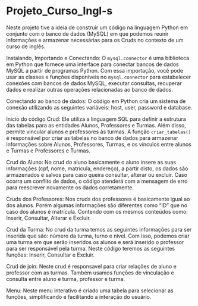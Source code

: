 # Projeto_Curso_Ingl-s
Neste projeto tive a ideia de construir um código na
linguagem Python em conjunto com o banco de dados (MySQL) em que
podemos reunir informações e armazenar necessárias para os Cruds no
contexto de um curso de inglês.

Instalando, Importando e Conectando: O `mysql.connector` é uma biblioteca
em Python que fornece uma interface para conectar bancos de dados MySQL
a partir de programas Python. Com essa importação, você pode usar as classes
e funções disponíveis no `mysql.connector` para estabelecer conexões com
bancos de dados MySQL, executar consultas, recuperar dados e realizar outras
operações relacionadas ao banco de dados.

Conectando ao banco de dados: O código em Python cria um sistema de
conexão utilizando as seguintes variáveis: host, user, password e database. 

Inicio do código Crud: Ele utiliza a linguagem SQL para definir a estrutura das
tabelas para as entidades Alunos, Professores e Turmas. Além disso, permite
vincular alunos e professores às turmas. A função `criar_tabelas()` é
responsável por criar as tabelas no banco de dados para armazenar
informações sobre Alunos, Professores, Turmas, e os vínculos entre alunos e
Turmas e Professores e Turmas.

Crud do Aluno: No crud do aluno basicamente o aluno insere as suas
informações (cpf, nome, matrícula, endereço), a partir disto, os dados são
armazenados e salvos para caso queira consultar, alterar ou excluir. Caso
ocorra um conflito de dados, o código atenderá com a mensagem de erro para
reescrever novamente os dados corretamente.

Cruds dos Professores: Nos cruds dos professores é basicamente igual ao dos
alunos. Porém algumas informações são diferentes como “ID” que no caso dos alunos
é matrícula. Contendo com os mesmos conteúdos como: Inserir, Consultar, Alterar e
Excluir. 

Crud da Turma: No crud da turma temos as seguintes informações para ser
inserida que são: número da turma, turno e nível. Com isso, podemos criar uma
turma em que serão inseridos os alunos e será inserido o professor para ser
responsável pela turma. Neste código teremos as seguintes funções: Inserir,
Consultar e Excluir.

Crud de join: Neste crud é responsavel para criar relações de aluno e
professor com as turmas. Também usamos funções de vinculação e consulta
entre aluno e turma, professor e turma.

Menu: Neste menu interativo é criado uma tabela para selecionar as funções,
simplificando e facilitando a interação do usuário.
